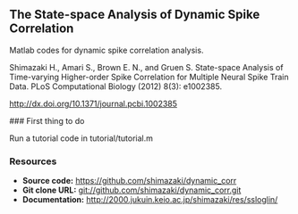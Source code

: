 ## The State-space Analysis of Dynamic Spike Correlation

Matlab codes for dynamic spike correlation analysis. 


Shimazaki H., Amari S., Brown E. N., and Gruen S.
State-space Analysis of Time-varying Higher-order Spike Correlation for Multiple Neural Spike Train Data. 
PLoS Computational Biology (2012) 8(3): e1002385.

http://dx.doi.org/10.1371/journal.pcbi.1002385

<a name="First thing to do"/>
### First thing to do

Run a tutorial code in tutorial/tutorial.m

<a name="Resources"/>

### Resources

- **Source code:** <https://github.com/shimazaki/dynamic_corr>
- **Git clone URL:** <git://github.com/shimazaki/dynamic_corr.git>
- **Documentation:** <http://2000.jukuin.keio.ac.jp/shimazaki/res/ssloglin/>

